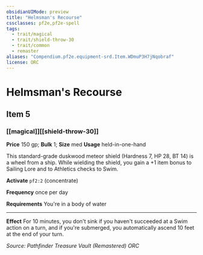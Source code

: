 ```yaml
---
obsidianUIMode: preview
title: "Helmsman's Recourse"
cssclasses: pf2e,pf2e-spell
tags:
  - trait/magical
  - trait/shield-throw-30
  - trait/common
  - remaster
aliases: "Compendium.pf2e.equipment-srd.Item.WDmuP3H7jNqobraf"
license: ORC
---
```

# Helmsman's Recourse
## Item 5
### [[magical]][[shield-throw-30]]


**Price** 150 gp; 
**Bulk** 1; **Size** med
**Usage** held-in-one-hand

This standard-grade duskwood meteor shield (Hardness 7, HP 28, BT 14) is a wheel from a ship. While wielding the shield, you gain a +1 item bonus to Sailing Lore and to Athletics checks to Swim.

**Activate** `pf2:2` (concentrate)

**Frequency** once per day

**Requirements** You're in a body of water

* * *

**Effect** For 10 minutes, you don't sink if you haven't succeeded at a Swim action on a turn, and if you're submerged, you automatically ascend 10 feet at the end of your turn.

*Source: Pathfinder Treasure Vault (Remastered)*
*ORC*